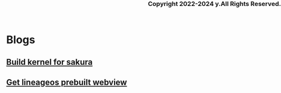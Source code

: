 # Blogs

## [Build kernel for sakura](https://wersdfxcvlwy.github.io/src/blogs/build-kernel-for-sakura)
## [Get lineageos prebuilt webview](https://wersdfxcvlwy.github.io/src/blogs/get-lineageos-prebuilt-webview)

### <span style="position:absolute;top:0;right:0;text-align:right">Copyright 2022-2024 y.All Rights Reserved.</span>